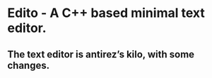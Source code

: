 # Edito - A C++ based minimal text editor.
## The text editor is antirez’s kilo, with some changes.
